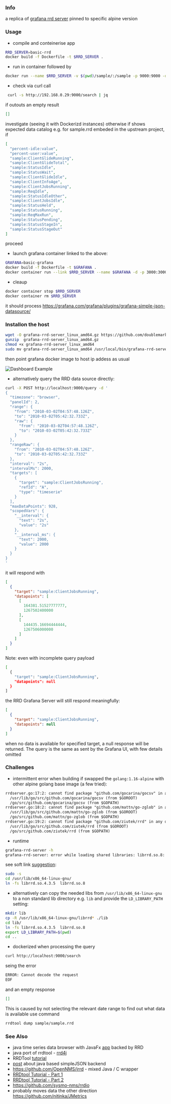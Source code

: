 ### Info

a replica of [grafana rrd server](https://github.com/doublemarket/grafana-rrd-server) pinned to specific alpine version

### Usage

* compile and conteinerise app
```sh
RRD_SERVER=basic-rrd
docker build -f Dockerfile -t $RRD_SERVER .
```
* run in container
followed by
```sh
docker run --name $RRD_SERVER -v $(pwd)/sample/:/sample -p 9000:9000 -d $RRD_SERVER
```
 * check via curl call
```sh
 curl -s http://192.168.0.29:9000/search | jq
```
if outouts an empty  result
```json
[]
```
investigate (seeing it with Dockerizd instances)
otherwise if shows expected data catalog e.g. for sample.rrd embeded in the upstream project, if

```json
[
  "percent-idle:value",
  "percent-user:value",
  "sample:ClientGlideRunning",
  "sample:ClientGlideTotal",
  "sample:StatusIdle",
  "sample:StatusWait",
  "sample:ClientGlideIdle",
  "sample:ClientInfoAge",
  "sample:ClientJobsRunning",
  "sample:ReqIdle",
  "sample:StatusIdleOther",
  "sample:ClientJobsIdle",
  "sample:StatusHeld",
  "sample:StatusRunning",
  "sample:ReqMaxRun",
  "sample:StatusPending",
  "sample:StatusStageIn",
  "sample:StatusStageOut"
]
```
proceed
* launch grafana container linked to the above:

```sh
GRAFANA=basic-grafana
docker build -f Dockerfile -t $GRAFANA .
docker container run --link $RRD_SERVER --name $GRAFANA -d -p 3000:3000 $GRAFANA
```

* cleaup
```sh
docker container stop $RRD_SERVER
docker container rm $RRD_SERVER
```


it should process https://grafana.com/grafana/plugins/grafana-simple-json-datasource/
### Installon the host

```sh
wget -O grafana-rrd-server_linux_amd64.gz https://github.com/doublemarket/grafana-rrd-server/releases/download/v0.0.5/grafana-rrd-server_linux_amd64.gz
gunzip  grafana-rrd-server_linux_amd64.gz
chmod +x grafana-rrd-server_linux_amd64
sudo mv grafana-rrd-server_linux_amd64 /usr/local/bin/grafana-rrd-server
```
then point  grafana docker image to host ip addess as usual

![Dashboard Example](https://github.com/sergueik/springboot_study/blob/master/basic-grafana-rrd-server/screenshots/capture-grafana.png)
* alternatively query the RRD data source directly:
```sh
curl -X POST http://localhost:9000/query -d '
{
  "timezone": "browser",
  "panelId": 2,
  "range": {
    "from": "2010-03-02T04:57:48.126Z",
    "to": "2010-03-02T05:42:32.733Z",
    "raw": {
      "from": "2010-03-02T04:57:48.126Z",
      "to": "2010-03-02T05:42:32.733Z"
    }
  },
  "rangeRaw": {
    "from": "2010-03-02T04:57:48.126Z",
    "to": "2010-03-02T05:42:32.733Z"
  },
  "interval": "2s",
  "intervalMs": 2000,
  "targets": [
    {
      "target": "sample:ClientJobsRunning",
      "refId": "A",
      "type": "timeserie"
    }
  ],
  "maxDataPoints": 928,
  "scopedVars": {
    "__interval": {
      "text": "2s",
      "value": "2s"
    },
    "__interval_ms": {
      "text": 2000,
      "value": 2000
    }
  }
}
'

```
it will respond with
```json
[
  {
    "target": "sample:ClientJobsRunning",
    "datapoints": [
      [
        164381.51527777777,
        1267502400000
      ],
      [
        144435.16694444444,
        1267506000000
      ]
    ]
  }
]
```
Note: even with incomplete query payload
```sh
[
  {
    "target": "sample:ClientJobsRunning",
    "datapoints": null
  }
]

```
the RRD Grafana Server will still respond  meaningfully:
```json
[
  {
    "target": "sample:ClientJobsRunning",
    "datapoints": null
  }
]
```

when no data is available for specified target, a null response will be returned. The query is the same as sent by the Grafana UI, with few details omitted

### Challenges

* intermittent error when building
if swapped the `golang:1.16-alpine` with other alpine golang base image (a few tried):

```txt
rrdserver.go:17:2: cannot find package "github.com/gocarina/gocsv" in any of:
  /usr/lib/go/src/github.com/gocarina/gocsv (from $GOROOT)
  /go/src/github.com/gocarina/gocsv (from $GOPATH)
rrdserver.go:18:2: cannot find package "github.com/mattn/go-zglob" in any of:
  /usr/lib/go/src/github.com/mattn/go-zglob (from $GOROOT)
  /go/src/github.com/mattn/go-zglob (from $GOPATH)
rrdserver.go:19:2: cannot find package "github.com/ziutek/rrd" in any of:
  /usr/lib/go/src/github.com/ziutek/rrd (from $GOROOT)
  /go/src/github.com/ziutek/rrd (from $GOPATH)
```

* runtime
```sh
grafana-rrd-server -h
grafana-rrd-server: error while loading shared libraries: librrd.so.8: cannot open shared object file: No such file or directory
```
see soft link [suggestion](https://github.com/doublemarket/grafana-rrd-server/issues/44):
```sh
sudo -s
cd /usr/lib/x86_64-linux-gnu/
ln -fs librrd.so.4.3.5  librrd.so.8
```
* alternatively  can copy the  needed libs from `/usr/lib/x86_64-linux-gnu` to a non standard lib directory e.g. `lib` and provide the `LD_LIBRARY_PATH` setting:
```sh
mkdir lib
cp -R /usr/lib/x86_64-linux-gnu/librrd* ./lib
cd lib/
ln -fs librrd.so.4.3.5  librrd.so.8
export LD_LIBRARY_PATH=$(pwd)
cd ..
```
* dockerized
when processing the query
```sh
curl http://localhost:9000/search
```
seing the error
```sh
ERROR: Cannot decode the request
EOF
```
and an empty response
```json
[]
```
This is caused by not selecting the relevant date range
to find out what data is available use command
```sh
rrdtool dump sample/sample.rrd
```

### See Also

  * java time series data browser with JavaFx [app](https://github.com/binjr/binjr) backed by RRD
   * java port of rrdtool - [rrd4j](https://github.com/rrd4j/rrd4j)
   * RRDTool [tutorial](https://oss.oetiker.ch/rrdtool/tut/index.en.html)
   * [post](https://medium.com/@raghavendrasamant/simplejson-datasource-implementation-in-grafana-using-sparkjava-81e2274b1cfa) about java based simpleJSON backend 
  * https://github.com/OpenNMS/jrrd - mixed Java / C wrapper
  * [RRDtool Tutorial - Part 1](https://www.youtube.com/watch?v=JaK-IctEyWs)
  * [RRDtool Tutorial - Part 2](https://www.youtube.com/watch?v=m_qeVVB2yzw)
  * https://github.com/sysmo-nms/rrdio
  * probably moves data the other direction https://github.com/nitinka/JMetrics
